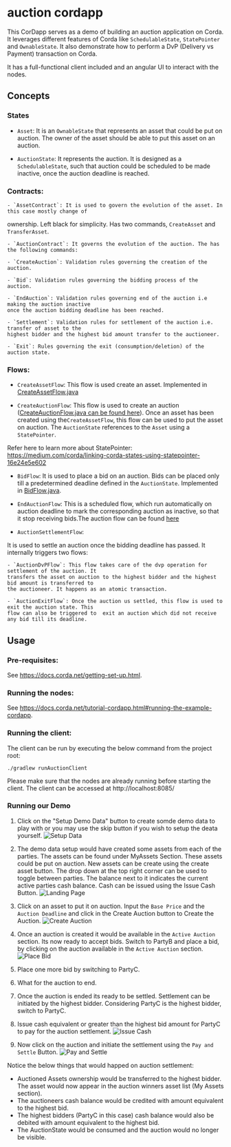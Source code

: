 # auction cordapp

This CorDapp serves as a demo of building an auction application on Corda. It leverages
different features of Corda like `SchedulableState`, `StatePointer` and `OwnableState`. It also demonstrate
how to perform a DvP (Delivery vs Payment) transaction on Corda.

It has a full-functional client included and an angular UI to interact with the nodes.

## Concepts

### States

- `Asset`: It is an `OwnableState` that represents an asset that could be put on auction. The owner
of the asset should be able to put this asset on an auction.

- `AuctionState`: It represents the auction. It is designed as a `SchedulableState`, such that auction
could be scheduled to be made inactive, once the auction deadline is reached.

### Contracts:

    - `AssetContract`: It is used to govern the evolution of the asset. In this case mostly change of
ownership. Left black for simplicity. Has two commands, `CreateAsset` and `TransferAsset`.

    - `AuctionContract`: It governs the evolution of the auction. The has the following commands:

    - `CreateAuction`: Validation rules governing the creation of the auction.

    - `Bid`: Validation rules governing the bidding process of the auction.

    - `EndAuction`: Validation rules governing end of the auction i.e making the auction inactive
    once the auction bidding deadline has been reached.

    - `Settlement`: Validation rules for settlement of the auction i.e. transfer of asset to the
    highest bidder and the highest bid amount transfer to the auctioneer.

    - `Exit`: Rules governing the exit (consumption/deletion) of the auction state.

### Flows:

- `CreateAssetFlow`: This flow is used create an asset. Implemented in [CreateAssetFlow.java](https://github.com/corda/samples-java/blob/master/advanced-cordapps/auction-cordapp/workflows/src/main/java/net/corda/samples/flows/CreateAssetFlow.java#L44-L66)

- `CreateAuctionFlow`: This flow is used to create an auction ([CreateAuctionFlow.java can be found here](https://github.com/corda/samples-java/blob/master/advanced-cordapps/auction-cordapp/workflows/src/main/java/net/corda/samples/flows/CreateAuctionFlow.java#L58-L96)). Once an asset has been created using
the`CreateAssetFlow`, this flow can be used to put the asset on auction. The `AuctionState`
references to the `Asset` using a `StatePointer`.

Refer here to learn more about StatePointer: https://medium.com/corda/linking-corda-states-using-statepointer-16e24e5e602

- `BidFlow`: It is used to place a bid on an auction. Bids can be placed only till a predetermined
deadline defined in the `AuctionState`. Implemented in [BidFlow.java](https://github.com/corda/samples-java/blob/master/advanced-cordapps/auction-cordapp/workflows/src/main/java/net/corda/samples/flows/BidFlow.java#L42-L86).

- `EndAuctionFlow`: This is a scheduled flow, which run automatically on auction deadline to mark
the corresponding auction as inactive, so that it stop receiving bids.The auction flow can be found [here](https://github.com/corda/samples-java/blob/master/advanced-cordapps/auction-cordapp/workflows/src/main/java/net/corda/samples/flows/EndAuctionFlow.java#L39-L83)

- `AuctionSettlementFlow`:

It is used to settle an auction once the bidding deadline has passed. It internally triggers two flows:

    - `AuctionDvPFlow`: This flow takes care of the dvp operation for settlement of the auction. It
    transfers the asset on auction to the highest bidder and the highest bid amount is transferred to
    the auctioneer. It happens as an atomic transaction.

    - `AuctionExitFlow`: Once the auction us settled, this flow is used to exit the auction state. This
    flow can also be triggered to  exit an auction which did not receive any bid till its deadline.



## Usage

### Pre-requisites:

See https://docs.corda.net/getting-set-up.html.

### Running the nodes:

See https://docs.corda.net/tutorial-cordapp.html#running-the-example-cordapp.

### Running the client:

The client can be run by executing the below command from the project root:

`./gradlew runAuctionClient`

Please make sure that the nodes are already running before starting the client.
The client can be accessed at http://localhost:8085/

### Running our Demo

1. Click on the "Setup Demo Data" button to create somde demo data to play with or you
may use the skip button if you wish to setup the deata yourself.
![Setup Data](./snaps/setup.png)

2. The demo data setup would have created some assets from each of the parties. The assets
can be found under MyAssets Section. These assets could be put on auction. New assets can
be create using the create asset button.
The drop down at the top right corner can be used to toggle between parties.
The balance next to it indicates the current active parties cash balance. Cash can be
issued using the Issue Cash Button.
![Landing Page](./snaps/landing.png)

3. Click on an asset to put it on auction. Input the `Base Price` and the `Auction Deadline`
and click in the Create Auction button to Create the Auction.
![Create Auction](./snaps/CreateAuction.png)

4. Once an auction is created it would be available in the `Active Auction` section. Its
now ready to accept bids. Switch to PartyB and place a bid, by clicking on the auction
available in the `Active Auction` section.
![Place Bid](./snaps/Bid.png)

5. Place one more bid by switching to PartyC.

6. What for the auction to end.

7. Once the auction is ended its ready to be settled. Settlement can be initiated by the
highest bidder. Considering PartyC is the highest bidder, switch to PartyC.

8. Issue cash equivalent or greater than the highest bid amount for PartyC to pay for
    the auction settlement.
![Issue Cash](./snaps/CashIssue.png)

9. Now click on the auction and initiate the settlement using the `Pay and Settle` Button.
![Pay and Settle](./snaps/Settle.png)


Notice the below things that would happed on auction settlement:

- Auctioned Assets ownership would be transferred to the highest bidder. The asset would
now appear in the auction winners asset list (My Assets section).
- The auctioneers cash balance would be credited with amount equivalent to the highest bid.
- The highest bidders (PartyC in this case) cash balance would also be debited with amount
equivalent to the highest bid.
- The AuctionState would be consumed and the auction would no longer be visible.
